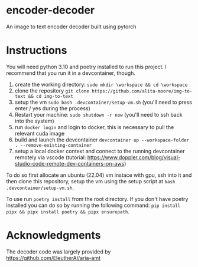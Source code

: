 # encoder-decoder

An image to text encoder decoder built using pytorch

# Instructions

You will need python 3.10 and poetry installed to run this project. I recommend that you run it in a devcontainer, though. 

1. create the working directory: `sudo mkdir \workspace && cd \workspace`
2. clone the repository `git clone https://github.com/alita-moore/img-to-text && cd img-to-text`
3. setup the vm `sudo bash .devcontainer/setup-vm.sh` (you'll need to press enter / yes during the process)
4. Restart your machine: `sudo shutdown -r now` (you'll need to ssh back into the system)
5. run `docker login` and login to docker, this is necessary to pull the relevant cuda image
6. build and launch the devcontainer `devcontainer up --workspace-folder . --remove-existing-container`
7. setup a local docker context and connect to the running devcontainer remotely via vscode (tutorial: https://www.doppler.com/blog/visual-studio-code-remote-dev-containers-on-aws)

To do so first allocate an ubuntu (22.04) vm instace with gpu, ssh into it and then clone this repository, setup the vm using the setup script at `bash .devcontainer/setup-vm.sh`. 

To use run `poetry install` from the root directory. If you don't have poetry installed you can do so by running the following command: `pip install pipx && pipx install poetry && pipx ensurepath`.

# Acknowledgments

The decoder code was largely provided by https://github.com/EleutherAI/aria-amt

